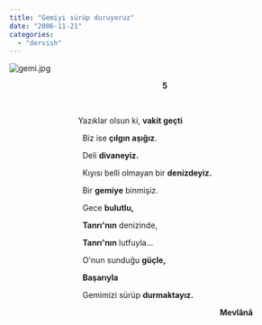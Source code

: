 ```yaml
---
title: "Gemiyi sürüp duruyoruz"
date: "2006-11-21"
categories: 
  - "dervish"
---
```


![gemi.jpg](/uploads/2006/11/gemi.jpg)

                                                                     **5**

      

                               Yazıklar olsun ki, **vakit geçti**

                                 Biz ise **çılgın aşığız**.

                                 Deli **divaneyiz.**

                                 Kıyısı belli olmayan bir **denizdeyiz.**

                                 Bir **gemiye** binmişiz.

                                 Gece **bulutlu,**

                                 **Tanrı'nın** denizinde,

                                 **Tanrı'nın** lutfuyla...

                                 O'nun sunduğu **güçle,**

                                 **Başarıyla**

                                 Gemimizi sürüp **durmaktayız.**    

                                                                                               **Mevlânâ**
